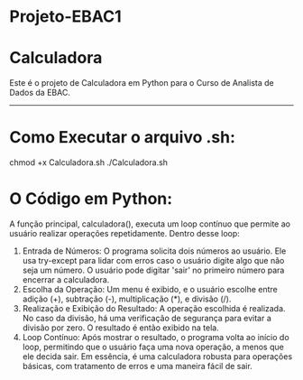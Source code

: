 # Projeto-EBAC1
# Calculadora

Este é o projeto de Calculadora em Python para o Curso de Analista de Dados da EBAC.

---

# Como Executar o arquivo .sh:

chmod +x Calculadora.sh
./Calculadora.sh

# O Código em Python:
A função principal, calculadora(), executa um loop contínuo que permite ao usuário realizar operações repetidamente. Dentro desse loop:

1. Entrada de Números: O programa solicita dois números ao usuário.
Ele usa try-except para lidar com erros caso o usuário digite algo que não seja um número.
O usuário pode digitar 'sair' no primeiro número para encerrar a calculadora.
2. Escolha da Operação: Um menu é exibido, e o usuário escolhe entre adição (+), subtração (-), multiplicação (*), e divisão (/).
3. Realização e Exibição do Resultado:
A operação escolhida é realizada.
No caso da divisão, há uma verificação de segurança para evitar a divisão por zero.
O resultado é então exibido na tela.
4. Loop Contínuo: Após mostrar o resultado, o programa volta ao início do loop, permitindo que o usuário faça uma nova operação, a menos que ele decida sair.
Em essência, é uma calculadora robusta para operações básicas, com tratamento de erros e uma maneira fácil de sair.
